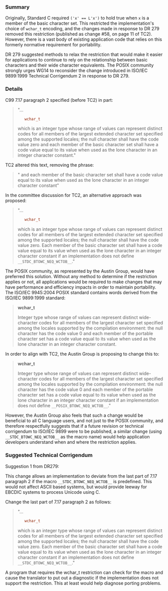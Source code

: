 ### Summary

Originally, Standard C required `('x' == L'x')` to hold true when `x` is a
member of the basic character set. This restricted the implementation's choice
of `wchar_t` encoding, and the changes made in response to DR 279 removed this
restriction (published as change #58, on page 11 of TC2). However, there is a
vast body of existing application code that relies on this formerly normative
requirement for portability.

DR 279 suggested methods to relax the restriction that would make it easier for
applications to continue to rely on the relationship between basic characters
and their wide character equivalents. The POSIX community strongly urges WG14 to
reconsider the change introduced in ISO/IEC 9899:1999 Technical Corrigendum 2 in
response to DR 279\.

### Details

C99 7.17 paragraph 2 specified (before TC2) in part:

> "...
>
> ```c
>    wchar_t
> ```
>
> which is an integer type whose range of values can represent distinct codes for
> all members of the largest extended character set specified among the supported
> locales; the null character shall have the code value zero and each member of
> the basic character set shall have a code value equal to its value when used as
> the lone character in an integer character constant."

TC2 altered this text, removing the phrase:

> " and each member of the basic character set shall have a code value equal to
> its value when used as the lone character in an integer character constant"

In the committee discussion for TC2, an alternative approach was proposed:

> "...
>
> ```c
>    wchar_t
> ```
>
> which is an integer type whose range of values can represent distinct codes for
> all members of the largest extended character set specified among the supported
> locales; the null character shall have the code value zero. Each member of the
> basic character set shall have a code value equal to its value when used as the
> lone character in an integer character constant if an implementation does not
> define `__STDC_BTOWC_NEQ_WCTOB__`."

The POSIX community, as represented by the Austin Group, would have preferred
this solution. Without any method to determine if the restriction applies or
not, all applications would be required to make changes that may have
performance and efficiency impacts in order to maintain portability. The ISO/IEC
9945:2004 POSIX standard contains words derived from the ISO/IEC 9899:1999
standard:

> **wchar\_t**
>
> Integer type whose range of values can represent distinct wide-character codes
> for all members of the largest character set specified among the locales
> supported by the compilation environment: the null character has the code value
> 0 and each member of the portable character set has a code value equal to its
> value when used as the lone character in an integer character constant.

In order to align with TC2, the Austin Group is proposing to change this to:

> **wchar\_t**
>
> Integer type whose range of values can represent distinct wide-character codes
> for all members of the largest character set specified among the locales
> supported by the compilation environment: the null character has the code value
> 0 and each member of the portable character set has a code value equal to its
> value when used as the lone character in an integer character constant if an
> implementation does not define `__POSIX_BTOWC_NEQ_WCTOB__`."

However, the Austin Group also feels that such a change would be beneficial to
all C language users, and not just to the POSIX community, and therefore
respectfully suggests that if a future revision or technical corrigendum to
ISO/IEC 9899 were to be published, a similar change (using
`__STDC_BTOWC_NEQ_WCTOB__` as the macro name) would help application developers
understand when and where the restriction applies.

### Suggested Technical Corrigendum

Suggestion 1 from DR279:

This change allows an implementation to deviate from the last part of 7.17
paragraph 2 if the macro `__STDC_BTOWC_NEQ_WCTOB__` is predefined. This would
not affect ASCII based systems, but would provide leeway for EBCDIC systems to
process Unicode using C.

Change the last part of 7.17 paragraph 2 as follows:

> "...
>
> ```c
>    wchar_t
> ```
>
> which is an integer type whose range of values can represent distinct codes for
> all members of the largest extended character set specified among the supported
> locales; the null character shall have the code value zero. Each member of the
> basic character set shall have a code value equal to its value when used as the
> lone character in an integer character constant if an implementation does not
> define `__STDC_BTOWC_NEQ_WCTOB__`."

A program that requires the wchar\_t restriction can check for the macro and
cause the translator to put out a diagnostic if the implementation does not
support the restriction. This at least would help diagnose porting problems.
